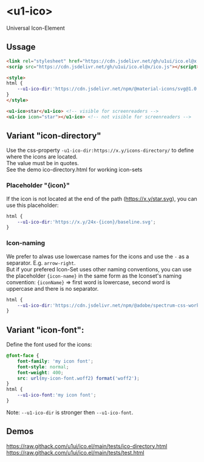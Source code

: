 # &lt;u1-ico&gt;
Universal Icon-Element

## Ussage

```html
<link rel="stylesheet" href="https://cdn.jsdelivr.net/gh/u1ui/ico.el@x.x.x/ico.css">
<scrip src="https://cdn.jsdelivr.net/gh/u1ui/ico.el@x/ico.js"></script>

<style>
html {
    --u1-ico-dir:'https://cdn.jsdelivr.net/npm/@material-icons/svg@1.0.11/svg/{icon-name}/baseline.svg';
}
</style>

<u1-ico>star</u1-ico> <!-- visible for screenreaders -->
<u1-ico icon="star"></u1-ico> <!-- not visible for screenreaders -->
```

## Variant "icon-directory"

Use the css-property `-u1-ico-dir:https://x.y/icons-directory/` to define where the icons are located.  
The value must be in quotes.  
See the demo ico-directory.html for working icon-sets

### Placeholder "{icon}"

If the icon is not located at the end of the path (https://x.y/star.svg), you can use this placeholder:  
```css
html {
    --u1-ico-dir:'https://x.y/24x-{icon}/baseline.svg';
}
```

### Icon-naming
We prefer to alwas use lowercase names for the icons and use the `-` as a separator. E.g. `arrow-right`.  
But if your prefered Icon-Set uses other naming conventions, you can use the placeholder `{icon-name}` in the same form as the Iconset's naming convention: 
`{iconName}` => first word is lowercase, second word is uppercase and there is no separator.

```css
html {
    --u1-ico-dir:'https://cdn.jsdelivr.net/npm/@adobe/spectrum-css-workflow-icons@1.4.2/24/{IconName}';
}
```


## Variant "icon-font":

Define the font used for the icons:
```css
@font-face {
    font-family: 'my icon font';
    font-style: normal;
    font-weight: 400;
    src: url(my-icon-font.woff2) format('woff2');
}
html {
    --u1-ico-font:'my icon font';
}
```

Note: `--u1-ico-dir` is stronger then `--u1-ico-font`.


## Demos
https://raw.githack.com/u1ui/ico.el/main/tests/ico-directory.html  
https://raw.githack.com/u1ui/ico.el/main/tests/test.html  
